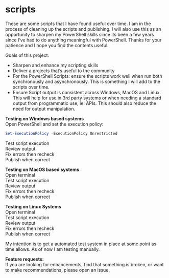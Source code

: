 # scripts
These are some scripts that I have found useful over time.  I am in the process of cleaning up the scripts and publishing.  I will also use this as an opportunity to sharpen my PowerShell skills since its been a few years since I’ve had to do anything meaningful with PowerShell.  Thanks for your patience and I hope you find the contents useful.


Goals of this project:
- Sharpen and enhance my scripting skills
- Deliver a projects that’s useful to the community
- For the PowerShell Scripts: ensure the scripts work well when run both synchronously and asynchronously.  This is something I will add to the scripts over time.
- Ensure Script output is consistent across Windows, MacOS and Linux.  This will help for use in 3rd party systems or when needing a standard output from programmatic use, ie: APIs. This should also reduce the need for output manipulation.


**Testing on Windows based systems**  
Open PowerShell and set the execution policy:  
```powershell
Set-ExecutionPolicy -ExecutionPolicy Unrestricted  
```
Test script execution  
Review output  
Fix errors then recheck  
Publish when correct  

**Testing on MacOS based systems**  
Open terminal  
Test script execution  
Review output  
Fix errors then recheck  
Publish when correct  

**Testing on Linux Systems**  
Open terminal  
Test script execution  
Review output  
Fix errors then recheck  
Publish when correct  

My intention is to get a automated test system in place at some point as time allows.  As of now I am testing manually.

**Feature requests:**  
If you are looking for enhancements, find that something is broken, or want to make recommendations, please open an issue.
